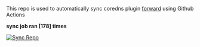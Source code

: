 This repo is used to automatically sync coredns plugin [forward](https://github.com/QZLin/forward) using Github Actions

**sync job ran [178] times**

[![Sync Repo](https://github.com/QZLin/coredns-extract/actions/workflows/sync.yaml/badge.svg)](https://github.com/QZLin/coredns-extract/actions/workflows/sync.yaml)
